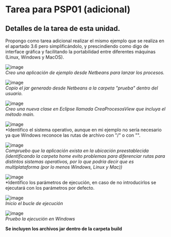 # Tarea para PSP01 (adicional)
## Detalles de la tarea de esta unidad.
Propongo como tarea adicional realizar el mismo ejemplo que se realiza en el apartado 3.6 pero simplificándolo, y prescindiendo como digo de interface gráfica y facilitando la portabilidad entre diferentes máquinas (Linux, Windows y MacOS).


![image](https://user-images.githubusercontent.com/44543081/47952969-1b7bca80-df77-11e8-9aa8-8f3a79c8b607.png)  
*Creo una aplicación de ejemplo desde Netbeans para lanzar los procesos.*

![image](https://user-images.githubusercontent.com/44543081/47953003-95ac4f00-df77-11e8-9ad9-233868f5cb53.png)  
*Copio el jar generado desde Netbeans a la carpeta "prueba" dentro del usuario.*

![image](https://user-images.githubusercontent.com/44543081/47953072-431f6280-df78-11e8-9664-e7113a083f66.png)  
*Creo una nueva clase en Eclipse llamada CreaProcesosView que incluya el método main.*

![image](https://user-images.githubusercontent.com/44543081/47953080-8083f000-df78-11e8-84e0-55e05886c587.png)  
*Identifico el sistema operativo, aunque en mi ejemplo no sería necesario ya que Windows reconoce las rutas de archivo con "/" o con "\".

![image](https://user-images.githubusercontent.com/44543081/47953100-cd67c680-df78-11e8-808b-9984d170f5b4.png)  
*Compruebo que la aplicación exista en la ubicación preestablecida (identificando la carpeta home evito problemas para diferenciar rutas para distintos sistemas operativos, por lo que podria decir que es multiplataforma (por lo menos Windows, Linux y Mac))*

![image](https://user-images.githubusercontent.com/44543081/47953113-fdaf6500-df78-11e8-944a-1412e2be4eff.png)  
*Identifico los parámetros de ejecución, en caso de no introducirlos se ejecutará con los parámetros por defecto.

![image](https://user-images.githubusercontent.com/44543081/47953118-29cae600-df79-11e8-8f90-df9c4a50f91f.png)  
*Inicio el bucle de ejecución*

![image](https://user-images.githubusercontent.com/44543081/47953167-efae1400-df79-11e8-9182-2c0f2bbd33eb.png)  
*Pruebo la ejecución en Windows*

**Se incluyen los archivos jar dentro de la carpeta build**
